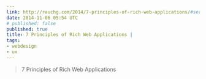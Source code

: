 ```yaml
---
link: http://rauchg.com/2014/7-principles-of-rich-web-applications/#server-rendered-pages-are-not-optional
date: 2014-11-06 05:54 UTC
# published: false
published: true
title: 7 Principles of Rich Web Applications |
tags:
- webdesign
- ux
---
```


<blockquote>7 Principles of Rich Web Applications</blockquote>
